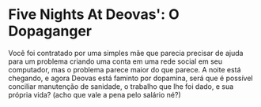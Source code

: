 # Five Nights At Deovas': O Dopaganger

Você foi contratado por uma simples mãe que parecia precisar de ajuda para um problema criando uma conta em uma rede social em seu computador, mas o problema parece maior do que parece.
A noite está chegando, e agora Deovas está faminto por dopamina, será que é possível conciliar manutenção de sanidade, o trabalho que lhe foi dado, e sua própria vida?
(acho que vale a pena pelo salário né?)
